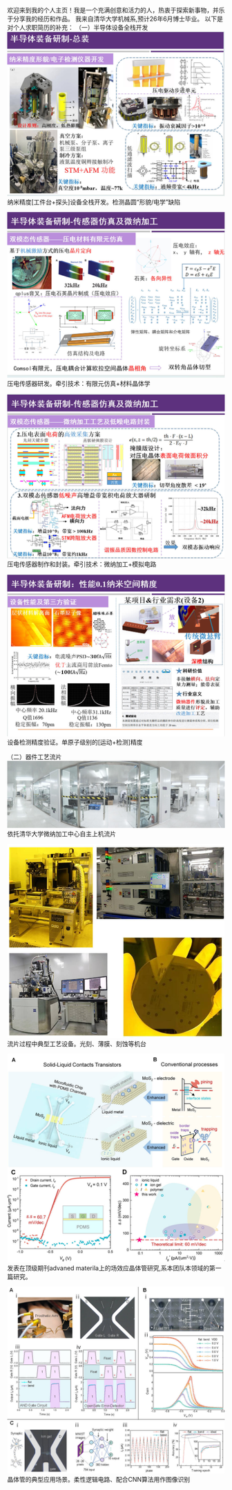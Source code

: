 欢迎来到我的个人主页！我是一个充满创意和活力的人，热衷于探索新事物，并乐于分享我的经历和作品。
我来自清华大学机械系,预计26年6月博士毕业。
以下是对个人求职简历的补充：
（一）半导体设备全栈开发
![](static/image1.jpg)
纳米精度[工件台+探头]设备全栈开发。检测晶圆“形貌/电学”缺陷

![](static/image2.jpg)
压电传感器研发。牵引技术：有限元仿真+材料晶体学

![](static/image3.jpg)
压电传感器制作和封装。牵引技术：微纳加工+模拟电路

![](static/image4.jpg)
设备检测精度验证。单原子级别的[运动+检测]精度

（二）器件工艺流片
![](static/image7.jpg)
依托清华大学微纳加工中心自主上机流片

![](static/image8.jpg)
流片过程中典型工艺设备。光刻、薄膜、刻蚀等机台

![](static/image9.jpg)
发表在顶级期刊advaned materila上的场效应晶体管研究,系本团队本领域的第一篇研究。

![](static/image10.jpg)
晶体管的典型应用场景。柔性逻辑电路、配合CNN算法用作图像识别


